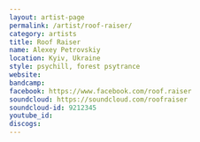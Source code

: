 ```yaml
---
layout: artist-page
permalink: /artist/roof-raiser/
category: artists
title: Roof Raiser
name: Alexey Petrovskiy
location: Kyiv, Ukraine
style: psychill, forest psytrance
website: 
bandcamp: 
facebook: https://www.facebook.com/roof.raiser
soundcloud: https://soundcloud.com/roofraiser
soundcloud-id: 9212345
youtube_id: 
discogs: 
---
```

